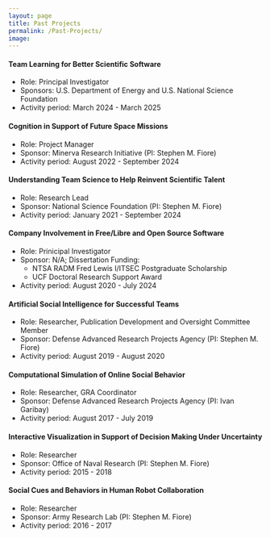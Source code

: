 ```yaml
---
layout: page
title: Past Projects
permalink: /Past-Projects/
image:
---
```


#### Team Learning for Better Scientific Software

* Role: Principal Investigator
* Sponsors: U.S. Department of Energy and U.S. National Science Foundation
* Activity period: March 2024 - March 2025


#### Cognition in Support of Future Space Missions

* Role: Project Manager
* Sponsor: Minerva Research Initiative (PI: Stephen M. Fiore)
* Activity period: August 2022 - September 2024


#### Understanding Team Science to Help Reinvent Scientific Talent

* Role: Research Lead 
* Sponsor: National Science Foundation (PI: Stephen M. Fiore)
* Activity period: January 2021 - September 2024


#### Company Involvement in Free/Libre and Open Source Software

* Role: Prinicipal Investigator
* Sponsor: N/A; Dissertation Funding:
  * NTSA RADM Fred Lewis I/ITSEC Postgraduate Scholarship
  * UCF Doctoral Research Support Award
* Activity period: August 2020 - July 2024


#### Artificial Social Intelligence for Successful Teams

* Role: Researcher, Publication Development and Oversight Committee Member
* Sponsor: Defense Advanced Research Projects Agency (PI: Stephen M. Fiore)
* Activity period: August 2019 - August 2020


#### Computational Simulation of Online Social Behavior

* Role: Researcher, GRA Coordinator
* Sponsor: Defense Advanced Research Projects Agency (PI: Ivan Garibay)
* Activity period: August 2017 - July 2019


#### Interactive Visualization in Support of Decision Making Under Uncertainty

* Role: Researcher
* Sponsor: Office of Naval Research (PI: Stephen M. Fiore)
* Activity period: 2015 - 2018


#### Social Cues and Behaviors in Human Robot Collaboration

* Role: Researcher
* Sponsor: Army Research Lab (PI: Stephen M. Fiore)
* Activity period: 2016 - 2017
